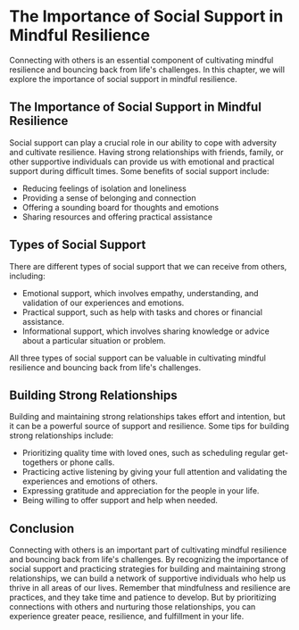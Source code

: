 The Importance of Social Support in Mindful Resilience
=========================================================================================

Connecting with others is an essential component of cultivating mindful resilience and bouncing back from life's challenges. In this chapter, we will explore the importance of social support in mindful resilience.

The Importance of Social Support in Mindful Resilience
------------------------------------------------------

Social support can play a crucial role in our ability to cope with adversity and cultivate resilience. Having strong relationships with friends, family, or other supportive individuals can provide us with emotional and practical support during difficult times. Some benefits of social support include:

* Reducing feelings of isolation and loneliness
* Providing a sense of belonging and connection
* Offering a sounding board for thoughts and emotions
* Sharing resources and offering practical assistance

Types of Social Support
-----------------------

There are different types of social support that we can receive from others, including:

* Emotional support, which involves empathy, understanding, and validation of our experiences and emotions.
* Practical support, such as help with tasks and chores or financial assistance.
* Informational support, which involves sharing knowledge or advice about a particular situation or problem.

All three types of social support can be valuable in cultivating mindful resilience and bouncing back from life's challenges.

Building Strong Relationships
-----------------------------

Building and maintaining strong relationships takes effort and intention, but it can be a powerful source of support and resilience. Some tips for building strong relationships include:

* Prioritizing quality time with loved ones, such as scheduling regular get-togethers or phone calls.
* Practicing active listening by giving your full attention and validating the experiences and emotions of others.
* Expressing gratitude and appreciation for the people in your life.
* Being willing to offer support and help when needed.

Conclusion
----------

Connecting with others is an important part of cultivating mindful resilience and bouncing back from life's challenges. By recognizing the importance of social support and practicing strategies for building and maintaining strong relationships, we can build a network of supportive individuals who help us thrive in all areas of our lives. Remember that mindfulness and resilience are practices, and they take time and patience to develop. But by prioritizing connections with others and nurturing those relationships, you can experience greater peace, resilience, and fulfillment in your life.
